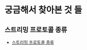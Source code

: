 # 궁금해서 찾아본 것 들

## 스트리밍 프로토콜 종류
- [스트리밍 프로토콜 종류](https://velog.io/@lucasonestar/%EC%8A%A4%ED%8A%B8%EB%A6%AC%EB%B0%8D-%EC%84%9C%EB%B9%84%EC%8A%A4%EC%99%80-%EC%8A%A4%ED%8A%B8%EB%A6%AC%EB%B0%8D-%ED%94%84%EB%A1%9C%ED%86%A0%EC%BD%9C-%EC%A2%85%EB%A5%98)
